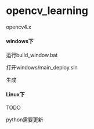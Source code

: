 # opencv_learning

opencv4.x

#### windows下

运行build_window.bat 

打开windows/main_deploy.sln

生成

#### Linux下

TODO



python需要更新

